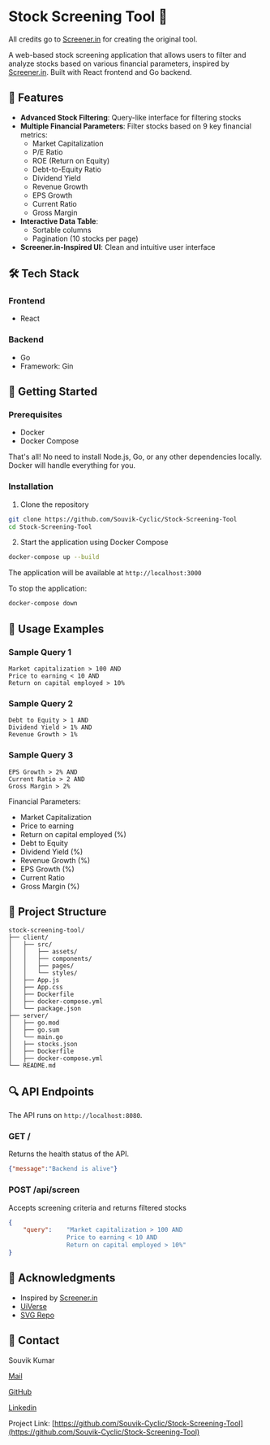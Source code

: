# Stock Screening Tool 🚀

All credits go to [Screener.in](https://www.screener.in) for creating the original tool.

A web-based stock screening application that allows users to filter and analyze stocks based on various financial parameters, inspired by [Screener.in](https://www.screener.in). Built with React frontend and Go backend.

## 📌 Features

- **Advanced Stock Filtering**: Query-like interface for filtering stocks
- **Multiple Financial Parameters**: Filter stocks based on 9 key financial metrics:
  - Market Capitalization
  - P/E Ratio
  - ROE (Return on Equity)
  - Debt-to-Equity Ratio
  - Dividend Yield
  - Revenue Growth
  - EPS Growth
  - Current Ratio
  - Gross Margin
- **Interactive Data Table**: 
  - Sortable columns
  - Pagination (10 stocks per page)
- **Screener.in-Inspired UI**: Clean and intuitive user interface

## 🛠️ Tech Stack

### Frontend
- React

### Backend
- Go
- Framework: Gin

## 🚀 Getting Started

### Prerequisites
- Docker
- Docker Compose

That's all! No need to install Node.js, Go, or any other dependencies locally. Docker will handle everything for you.

### Installation

1. Clone the repository
```bash
git clone https://github.com/Souvik-Cyclic/Stock-Screening-Tool
cd Stock-Screening-Tool
```

2. Start the application using Docker Compose
```bash
docker-compose up --build
```
The application will be available at `http://localhost:3000`

To stop the application:
```bash
docker-compose down
```

## 🎯 Usage Examples

### Sample Query 1
```
Market capitalization > 100 AND
Price to earning < 10 AND
Return on capital employed > 10%
```

### Sample Query 2
```
Debt to Equity > 1 AND
Dividend Yield > 1% AND
Revenue Growth > 1%
```

### Sample Query 3
```
EPS Growth > 2% AND
Current Ratio > 2 AND
Gross Margin > 2%
```

Financial Parameters: 
- Market Capitalization
- Price to earning 
- Return on capital employed (%)
- Debt to Equity
- Dividend Yield (%)
- Revenue Growth (%)
- EPS Growth (%)
- Current Ratio
- Gross Margin (%)

## 📁 Project Structure
```
stock-screening-tool/
├── client/
│   ├── src/
│   │   ├── assets/
│   │   ├── components/
│   │   ├── pages/
│   │   └── styles/
│   ├── App.js
│   ├── App.css
│   ├── Dockerfile
│   ├── docker-compose.yml
│   └── package.json
├── server/
│   ├── go.mod
│   ├── go.sum
│   └── main.go
│   ├── stocks.json
│   ├── Dockerfile
│   ├── docker-compose.yml
└── README.md
```

## 🔍 API Endpoints

The API runs on `http://localhost:8080`.

### GET /
Returns the health status of the API.
```json
{"message":"Backend is alive"}
```

### POST /api/screen
Accepts screening criteria and returns filtered stocks
```json
{
	"query":    "Market capitalization > 100 AND
                Price to earning < 10 AND
                Return on capital employed > 10%" 
}
```

## 🙏 Acknowledgments
- Inspired by [Screener.in](https://www.screener.in)
- [UiVerse](https://uiverse.io/satyamchaudharydev/plastic-bobcat-37)
- [SVG Repo](https://www.svgrepo.com/)

## 📧 Contact
Souvik Kumar 

[Mail](mailto:souvik.cyc@gmail.com) 

[GitHub](https://github.com/Souvik-Cyclic) 

[Linkedin](https://www.linkedin.com/in/Souvik-Cyclic/)

Project Link: [https://github.com/Souvik-Cyclic/Stock-Screening-Tool](https://github.com/Souvik-Cyclic/Stock-Screening-Tool)